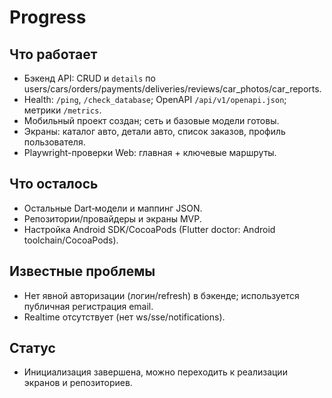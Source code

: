 # Progress

## Что работает
- Бэкенд API: CRUD и `details` по users/cars/orders/payments/deliveries/reviews/car_photos/car_reports.
- Health: `/ping`, `/check_database`; OpenAPI `/api/v1/openapi.json`; метрики `/metrics`.
- Мобильный проект создан; сеть и базовые модели готовы.
- Экраны: каталог авто, детали авто, список заказов, профиль пользователя.
- Playwright-проверки Web: главная + ключевые маршруты.

## Что осталось
- Остальные Dart‑модели и маппинг JSON.
- Репозитории/провайдеры и экраны MVP.
- Настройка Android SDK/CocoaPods (Flutter doctor: Android toolchain/CocoaPods).

## Известные проблемы
- Нет явной авторизации (логин/refresh) в бэкенде; используется публичная регистрация email.
- Realtime отсутствует (нет ws/sse/notifications).

## Статус
- Инициализация завершена, можно переходить к реализации экранов и репозиториев.

